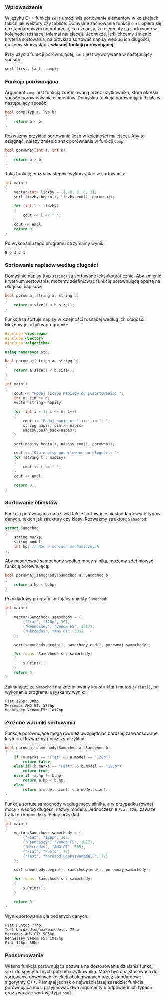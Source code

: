 ### Wprowadzenie

W języku C++ funkcja `sort` umożliwia sortowanie elementów w kolekcjach, takich jak wektory czy tablice. Domyślne zachowanie funkcji `sort` opiera się na standardowym operatorze `<`, co oznacza, że elementy są sortowane w kolejności rosnącej (niemal malejącej). Jednakże, jeśli chcemy zmienić kryteria sortowania, na przykład sortować napisy według ich długości, możemy skorzystać z **własnej funkcji porównującej**.

Przy użyciu funkcji porównującej, `sort` jest wywoływana w następujący sposób:

```cpp
sort(first, last, comp);
```

### Funkcja porównująca

Argument `comp` jest funkcją zdefiniowaną przez użytkownika, która określa sposób porównywania elementów. Domyślna funkcja porównująca działa w następujący sposób:

```cpp
bool comp(Typ a, Typ b)
{
    return a < b;
}
```

Rozważmy przykład sortowania liczb w kolejności malejącej. Aby to osiągnąć, należy zmienić znak porównania w funkcji `comp`:

```cpp
bool porownaj(int a, int b)
{
    return a > b;
}
```

Taką funkcję można następnie wykorzystać w sortowaniu:

```cpp
int main()
{
    vector<int> liczby = {1, 8, 3, 6, 3};
    sort(liczby.begin(), liczby.end(), porownaj);

    for (int l : liczby)
    {
        cout << l << " ";
    }
    cout << endl;
    return 0;
}
```

Po wykonaniu tego programu otrzymamy wynik:

```
8 6 3 3 1
```

### Sortowanie napisów według długości

Domyślnie napisy (typ `string`) są sortowane leksykograficznie. Aby zmienić kryterium sortowania, możemy zdefiniować funkcję porównującą opartą na długości napisów:

```cpp
bool porownaj(string a, string b)
{
    return a.size() < b.size();
}
```

Funkcja ta sortuje napisy w kolejności rosnącej według ich długości. Możemy jej użyć w programie:

```cpp
#include <iostream>
#include <vector>
#include <algorithm>

using namespace std;

bool porownaj(string a, string b)
{
    return a.size() < b.size();
}

int main()
{
    cout << "Podaj liczbę napisów do posortowania: ";
    int n; cin >> n;
    vector<string> napisy;

    for (int i = 1; i <= n; i++)
    {
        cout << "Podaj napis nr " << i << ": ";
        string napis; cin >> napis;
        napisy.push_back(napis);
    }

    sort(napisy.begin(), napisy.end(), porownaj);

    cout << "Oto napisy posortowane po długości: ";
    for (string t : napisy)
    {
        cout << t << " ";
    }
    cout << endl;

    return 0;
}
```

### Sortowanie obiektów

Funkcja porównująca umożliwia także sortowanie niestandardowych typów danych, takich jak struktury czy klasy. Rozważmy strukturę `Samochod`:

```cpp
struct Samochod
{
    string marka;
    string model;
    int hp; // Moc w koniach mechanicznych
};
```

Aby posortować samochody według mocy silnika, możemy zdefiniować funkcję porównującą:

```cpp
bool porownaj_samochody(Samochod a, Samochod b)
{
    return a.hp < b.hp;
}
```

Przykładowy program sortujący obiekty `Samochod`:

```cpp
int main()
{
    vector<Samochod> samochody = {
        {"Fiat", "126p", 30},
        {"Hennessey", "Venom F5", 1817},
        {"Mercedes", "AMG GT", 585}
    };

    sort(samochody.begin(), samochody.end(), porownaj_samochody);

    for (const Samochod& s : samochody)
    {
        s.Print();
    }
    return 0;
}
```

Zakładając, że `Samochod` ma zdefiniowany konstruktor i metodę `Print()`, po wykonaniu programu uzyskamy wynik:

```
Fiat 126p: 30hp
Mercedes AMG GT: 585hp
Hennessey Venom F5: 1817hp
```

### Złożone warunki sortowania

Funkcje porównujące mogą również uwzględniać bardziej zaawansowane kryteria. Rozważmy poniższy przykład:

```cpp
bool porownaj_samochody(Samochod a, Samochod b)
{
    if (a.marka == "Fiat" && a.model == "126p")
        return false;
    else if (b.marka == "Fiat" && b.model == "126p")
        return true;
    else if (a.hp != b.hp)
        return a.hp < b.hp;
    else
        return a.model.size() < b.model.size();
}
```

Funkcja sortuje samochody według mocy silnika, a w przypadku równej mocy - według długości nazwy modelu. Jednocześnie `Fiat 126p` zawsze trafia na koniec listy. Pełny przykład:

```cpp
int main()
{
    vector<Samochod> samochody = {
        {"Fiat", "126p", 30},
        {"Hennessey", "Venom F5", 1817},
        {"Mercedes", "AMG GT", 585},
        {"Fiat", "Punto", 77},
        {"Test", "bardzodluganazwamodelu", 77}
    };

    sort(samochody.begin(), samochody.end(), porownaj_samochody);

    for (const Samochod& s : samochody)
    {
        s.Print();
    }

    return 0;
}
```

Wynik sortowania dla podanych danych:

```
Fiat Punto: 77hp
Test bardzodluganazwamodelu: 77hp
Mercedes AMG GT: 585hp
Hennessey Venom F5: 1817hp
Fiat 126p: 30hp
```

### Podsumowanie

Własna funkcja porównująca pozwala na dostosowanie działania funkcji `sort` do specyficznych potrzeb użytkownika. Może być ona stosowana do sortowania dowolnych kolekcji obsługiwanych przez standardowe algorytmy C++. Pamiętaj jednak o najważniejszej zasadzie: funkcja porównująca musi przyjmować dwa argumenty o odpowiednich typach oraz zwracać wartość typu `bool`.
